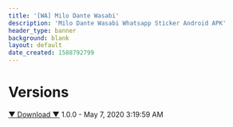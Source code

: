 ```yaml
---
title: '[WA] Milo Dante Wasabi'
description: 'Milo Dante Wasabi Whatsapp Sticker Android APK'
header_type: banner
background: blank
layout: default
date_created: 1588792799
---
```

# Versions
<a href="https://www.dropbox.com/s/735ylwrgqemoxba/Milo-Dante-Wasabi.apk?dl=1">▼ Download ▼</a> 1.0.0 - May 7, 2020 3:19:59 AM